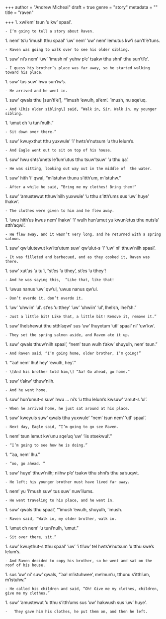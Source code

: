 +++
author = "Andrew Micheal"
draft = true
genre = "story"
metadata = ""
title = "raven"

+++
1\. xwi’em’ tsun ’u kw’ spaal’.

	- I’m going to tell a story about Raven.

1\. nem’ ts’u ’imush tthu spaal’ ’uw’ nem’ ’uw’ nem’ lemutus kw’i sun’tl’e’tuns.

	- Raven was going to walk over to see his older sibling.

1\. suw’ ni’s nem’ ’uw’ ’imush ni’ yuhw p’e’ tsakw tthu shni’ tthu sun’tl’e’.

	- I guess his brother’s place was far away, so he started walking toward his place.

1\. suw’ tus suw’ hwu sun’iw’s.

	- He arrived and he went in.

1\. suw’ qwals tthu \[sun’tl’e’\], “’imush ’ewulh, si’em’. ’imush, nu sqe’uq.

	- And \[his older sibling\] said, “Walk in, Sir. Walk in, my younger sibling.

1\. ’umut ch ’u tuni’nulh.”

	- Sit down over there.”

1\. suw’ kwuyxthut tthu yuxwule’ ’i’ hwts’e’nutsum ’u thu lelum’s.

	- And Eagle went out to sit on top of his house.

1\. suw’ hwu shts’unets le’lum’utus tthu tsuw’tsuw’ ’u tthu qa’.

	- He was sitting, looking out way out in the middle of  the water.

1\. suw’ hith ’i’ qwal, “m’istuhw thunu s’itth’um, m’istuhw.”

	- After a while he said, “Bring me my clothes! Bring them!”

1\. suw’ ’amustewut tthuw’nilh yuxwule’ ’u tthu s’itth’ums sus ’uw’ huye’ lhakw’.

	- The clothes were given to him and he flew away.

1\. ’uwu hith’us kwus nem’ lhakw’ ’i’ wulh hun’umut yu kwun’etus tthu nuts’a’ stth’aqwi’.

	- He flew away, and it wasn’t very long, and he returned with a spring 	salmon.

1\. suw’ qw’ulutewut kw’its’utum suw’ qw’ulut-s ’i’ ’uw’ ni’ tthuw’nilh spaal’.

	- It was filleted and barbecued, and as they cooked it, Raven was there.

1\. suw’ xut’us ’u tu’i, “st’es ’u tthey’, st’es ’u tthey’!

	- And he was saying this,  “Like that, like that!

1\. ’uwus nanus ’uw’ qw’ul, ’uwus nanus qw’ul.

	- Don’t overdo it, don’t overdo it.

1\. ’uw’ ’uhwiin’ ’ul’. st’es ’u tthey’ ’uw’ ’uhwiin’ ’ul’, lhel’sh, lhel’sh.”

	- Just a little bit! Like that, a little bit! Remove it, remove it.”

1\. suw’ lhelshewut tthu stth’aqwi’ sus ’uw’ lhuyxtum ’utl’ spaal’ ni’ ’uw’kw’.

	- They set the spring salmon aside, and Raven ate it up.

1\. suw’ qwals tthuw’nilh spaal’, “nem’ tsun wulh t’akw’ shuyulh, nem’ tsun.”

	- And Raven said, “I’m going home, older brother, I’m going!”

1\. “’aa! nem’ lhu! hey’ ’ewulh, hey’.”

	- \[And his brother told him,\] “Aa! Go ahead, go home.”

1\. suw’ t’akw’ tthuw’nilh.

	- And he went home.

1\. suw’ hun’umut-s suw’ hwu ...  ni’s ’u tthu lelum’s kwsuw’ ’amut-s ’ul’.

	- When he arrived home, he just sat around at his place.

1\. suw’ kweyuls suw’ qwals tthu yuxwule’ “nem’ tsun nem’ ’utl’ spaal’.

	- Next day, Eagle said, “I’m going to go see Raven.

1\. nem’ tsun lemut kw’unu sqe’uq ’uw’ ’iis stsekwul’.”

	- “I’m going to see how he is doing.”

1\. “’aa, nem’ lhu.”

	- “oo, go ahead. ”

1\. suw’ huye’ tthuw’nilh; niihw p’e’ tsakw tthu shni’s tthu sa’suqwt.

	- He left; his younger brother must have lived far away.

1\. nem’ yu ’i’mush suw’ tus suw’ nuw’ilums.

	- He went traveling to his place, and he went in.

1\. suw’ qwals tthu spaal’, “’imush ’ewulh, shuyulh, ’imush.

	- Raven said, “Walk in, my older brother, walk in.

1\. ’umut ch nem’ ’u tuni’nulh, ’umut.”

	- Sit over there, sit.”

1\. suw’ kwuythut-s tthu spaal’ ’uw’ ’i tl’uw’ tel hwts’e’nutsum ’u tthu swe’s lelum’s.

	- And Raven decided to copy his brother, so he went and sat on the roof of his house.

1\. sus ’uw’ ni’ suw’ qwals, “’aa! m’istuhwee’, me’mun’u, tthunu s’itth’um, m’istuhw.”

	- He called his children and said, “Oh! Give me my clothes, children, give me my clothes.”

1\. suw’ ’amustewut ’u tthu s’itth’ums sus ’uw’ hakwush sus ’uw’ huye’.

	- 	They gave him his clothes, he put them on, and then he left.